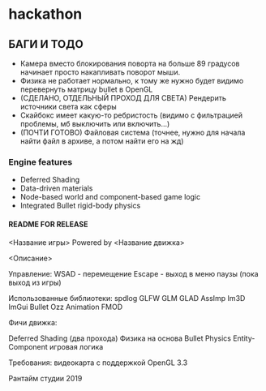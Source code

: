 # hackathon

## БАГИ И ТОДО
* Камера вместо блокирования поворта на больше 89 градусов начинает просто накапливать поворот мыши.
* Физика не работает нормально, к тому же нужно будет видимо перевернуть матрицу bullet в OpenGL
* (СДЕЛАНО, ОТДЕЛЬНЫЙ ПРОХОД ДЛЯ СВЕТА) Рендерить источники света как сферы
* Скайбокс имеет какую-то ребристость (видимо с фильтрацией проблемы, мб выключить или включить...)
* (ПОЧТИ ГОТОВО) Файловая система (точнее, нужно для начала найти файл в архиве, а потом найти его на жд) 

### Engine features
* Deferred Shading
* Data-driven materials
* Node-based world and component-based game logic
* Integrated Bullet rigid-body physics

#### README FOR RELEASE

<Название игры>
Powered by <Название движка>

<Описание>

Управление:
WSAD - перемещение
Escape - выход в меню паузы (пока выход из игры)

Использованные библиотеки:
spdlog
GLFW
GLM
GLAD
AssImp
Im3D
ImGui
Bullet
Ozz Animation
FMOD

Фичи движка:

Deferred Shading (два прохода)
Физика на основа Bullet Physics
Entity-Component игровая логика


Требования:
видеокарта с поддержкой OpenGL 3.3

Рантайм студии 2019